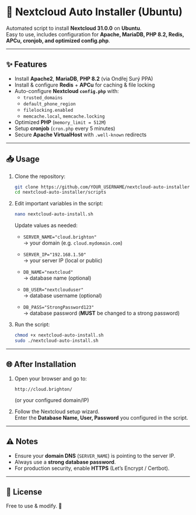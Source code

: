 # 🚀 Nextcloud Auto Installer (Ubuntu)

Automated script to install **Nextcloud 31.0.0** on **Ubuntu**.  
Easy to use, includes configuration for **Apache, MariaDB, PHP 8.2, Redis, APCu, cronjob, and optimized config.php**.

---

## ✨ Features

- Install **Apache2**, **MariaDB**, **PHP 8.2** (via Ondřej Surý PPA)
- Install & configure **Redis** + **APCu** for caching & file locking
- Auto-configure **Nextcloud `config.php`** with:
  - `trusted_domains`
  - `default_phone_region`
  - `filelocking.enabled`
  - `memcache.local`, `memcache.locking`
- Optimized **PHP** (`memory_limit = 512M`)
- Setup **cronjob** (`cron.php` every 5 minutes)
- Secure **Apache VirtualHost** with `.well-known` redirects

---

## 📥 Usage

1. Clone the repository:
   ```bash
   git clone https://github.com/YOUR_USERNAME/nextcloud-auto-installer.git
   cd nextcloud-auto-installer/scripts
   ```

2. Edit important variables in the script:
   ```bash
   nano nextcloud-auto-install.sh
   ```

   Update values as needed:

   - `SERVER_NAME="cloud.brighton"`  
     → your domain (e.g. `cloud.mydomain.com`)

   - `SERVER_IP="192.168.1.50"`  
     → your server IP (local or public)

   - `DB_NAME="nextcloud"`  
     → database name (optional)

   - `DB_USER="nextclouduser"`  
     → database username (optional)

   - `DB_PASS="StrongPassword123"`  
     → database password (**MUST** be changed to a strong password)

3. Run the script:
   ```bash
   chmod +x nextcloud-auto-install.sh
   sudo ./nextcloud-auto-install.sh
   ```

---

## 🌐 After Installation

1. Open your browser and go to:
   ```
   http://cloud.brighton/
   ```
   (or your configured domain/IP)

2. Follow the Nextcloud setup wizard.  
   Enter the **Database Name, User, Password** you configured in the script.

---

## ⚠️ Notes

- Ensure your **domain DNS** (`SERVER_NAME`) is pointing to the server IP.
- Always use a **strong database password**.
- For production security, enable **HTTPS** (Let’s Encrypt / Certbot).

---

## 📄 License

Free to use & modify. 🙌
